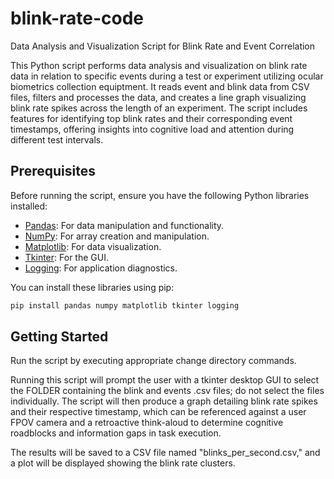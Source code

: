 # blink-rate-code
Data Analysis and Visualization Script for Blink Rate and Event Correlation

This Python script performs data analysis and visualization on blink rate data in relation to specific events during a test or experiment utilizing ocular biometrics collection equiptment. It reads event and blink data from CSV files, filters and processes the data, and creates a line graph visualizing blink rate spikes across the length of an experiment. The script includes features for identifying top blink rates and their corresponding event timestamps, offering insights into cognitive load and attention during different test intervals.

## Prerequisites

Before running the script, ensure you have the following Python libraries installed:

- [Pandas](https://pandas.pydata.org/): For data manipulation and functionality.
- [NumPy](https://numpy.org/): For array creation and manipulation.
- [Matplotlib](https://matplotlib.org/): For data visualization.
- [Tkinter](https://docs.python.org/3/library/tkinter.html): For the GUI.
- [Logging](https://docs.python.org/3/library/logging.html): For application diagnostics.

You can install these libraries using pip:

```bash
pip install pandas numpy matplotlib tkinter logging
```

## Getting Started
Run the script by executing appropriate change directory commands.

Running this script will prompt the user with a tkinter desktop GUI to select the FOLDER containing the blink and events .csv files; do not select the files individually. The script will then produce a graph detailing blink rate spikes and their respective timestamp, which can be referenced against a user FPOV camera and a retroactive think-aloud to determine cognitive roadblocks and information gaps in task execution. 

The results will be saved to a CSV file named "blinks_per_second.csv," and a plot will be displayed showing the blink rate clusters.
